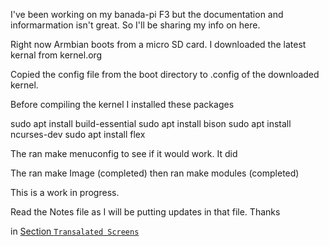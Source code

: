 I've been working on my banada-pi F3 but the documentation and informarmation isn't great. So I'll be sharing my info on here.

Right now Armbian boots from a micro SD card. I downloaded the latest kernal from kernel.org

Copied the config file from the boot directory to .config of the downloaded kernel.

Before compiling the kernel I installed these packages

sudo apt install build-essential
sudo apt install bison
sudo apt install ncurses-dev
sudo apt install flex

The ran make menuconfig to see if it would work. It did

The ran make Image  (completed)
then ran make modules (completed)

This is a work in progress.

Read the Notes file as I will be putting updates in that file.
Thanks

in [Section `Transalated Screens`](#translated)
